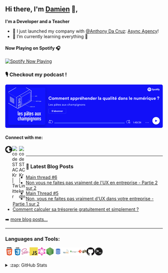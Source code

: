 <!--
**DamienDabernat/DamienDabernat** is a ✨ _special_ ✨ repository because its `README.md` (this file) appears on your GitHub profile.

Here are some ideas to get you started:

- 🔭 I’m currently working on ...
- 🌱 I’m currently learning ...
- 👯 I’m looking to collaborate with other content creators
- 🤔 I’m looking for help with ...
- 💬 Ask me about ...
- 📫 How to reach me: ...
- 😄 Pronouns: ...
- 🥅 2021 Goals: Contribute more to Open Source projects
- ⚡ Fun fact: ...


### Hi there, I'm [Damien][blog] 👋

[![Website](https://img.shields.io/website?label=codeSTACKr.com&style=for-the-badge&url=https%3A%2F%2Fcodestackr.com)](https://codestackr.com)
[![Twitter Follow](https://img.shields.io/twitter/follow/codeSTACKr?color=1DA1F2&logo=twitter&style=for-the-badge)](https://twitter.com/intent/follow?original_referer=https%3A%2F%2Fgithub.com%2FcodeSTACKr&screen_name=codeSTACKr)
-->

## Hi there, I'm [Damien][blog] 👋, 

**I'm a Developer and a Teacher**

- 🔭 I just launched my company with [@Anthony Da Cruz](https://github.com/Akhu): [Async Agency][website]!
- 🌱 I’m currently learning everything 🤣

#### Now Playing on Spotify 🎧  

[<img src="https://spotify-now-playing.damiendabernat.vercel.app/api/spotify-playing" alt="Spotify Now Playing" width="350" />](https://open.spotify.com/user/21ykycstj6qgq37hw7fdgz6sa)

### 🎙 Checkout my podcast ! 

[<img src="https://github.com/DamienDabernat/DamienDabernat/blob/main/podcast.png" alt="Our podcast" width="600" />](https://open.spotify.com/show/2XpdH2CGQV0eJnm12MzSED?si=x4F7Z8WgTfyaiyn5y-hamg)

#### Connect with me:
[<img align="left" alt="codeSTACKr.com" width="22px" src="https://raw.githubusercontent.com/iconic/open-iconic/master/svg/globe.svg" />][website]
[<img align="left" alt="codeSTACKr | Twitter" width="22px" src="https://cdn.jsdelivr.net/npm/simple-icons@v3/icons/twitter.svg" />][twitter]
[<img align="left" alt="codeSTACKr | LinkedIn" width="22px" src="https://cdn.jsdelivr.net/npm/simple-icons@v3/icons/linkedin.svg" />][linkedin]

<br />

---

### 📕 Latest Blog Posts

<!-- BLOG-POST-LIST:START -->
- [Main thread #6](https://blog.async-agency.com/main-thread-6/)
- [Non vous ne faites pas vraiment de l'UX en entreprise - Partie 2 sur 2](https://blog.async-agency.com/non-vous-ne-faites-pas-vraiment-de-lux-en-entreprise-partie-2-sur-2/)
- [Main Thread #5](https://blog.async-agency.com/main-thread-5/)
- [Non, vous ne faites pas vraiment d'UX dans votre entreprise - Partie 1 sur 2](https://blog.async-agency.com/non-vous-ne-faites-pas-vraiment-dux-dans-votre-entreprise/)
- [Comment calculer sa trésorerie gratuitement et simplement ?](https://blog.async-agency.com/un-outil-de-suivi-de-tresorerie-simple-et-gratuit/)
<!-- BLOG-POST-LIST:END -->

➡️ [more blog posts...](https://blog.async-agency.com)

---

### Languages and Tools:

[<img align="left" alt="HTML5" width="26px" src="https://raw.githubusercontent.com/github/explore/80688e429a7d4ef2fca1e82350fe8e3517d3494d/topics/html/html.png" />][website]
[<img align="left" alt="CSS3" width="26px" src="https://raw.githubusercontent.com/github/explore/80688e429a7d4ef2fca1e82350fe8e3517d3494d/topics/css/css.png" />][website]
[<img align="left" alt="Sass" width="26px" src="https://raw.githubusercontent.com/github/explore/80688e429a7d4ef2fca1e82350fe8e3517d3494d/topics/sass/sass.png" />][website]
[<img align="left" alt="JavaScript" width="26px" src="https://raw.githubusercontent.com/github/explore/80688e429a7d4ef2fca1e82350fe8e3517d3494d/topics/javascript/javascript.png" />][website]
[<img align="left" alt="GraphQL" width="26px" src="https://raw.githubusercontent.com/github/explore/80688e429a7d4ef2fca1e82350fe8e3517d3494d/topics/graphql/graphql.png" />][website]
[<img align="left" alt="Node.js" width="26px" src="https://raw.githubusercontent.com/github/explore/80688e429a7d4ef2fca1e82350fe8e3517d3494d/topics/nodejs/nodejs.png" />][website]
[<img align="left" alt="SQL" width="26px" src="https://raw.githubusercontent.com/github/explore/80688e429a7d4ef2fca1e82350fe8e3517d3494d/topics/sql/sql.png" />][website]
[<img align="left" alt="MySQL" width="26px" src="https://raw.githubusercontent.com/github/explore/80688e429a7d4ef2fca1e82350fe8e3517d3494d/topics/mysql/mysql.png" />][website]
[<img align="left" alt="MongoDB" width="26px" src="https://raw.githubusercontent.com/github/explore/80688e429a7d4ef2fca1e82350fe8e3517d3494d/topics/mongodb/mongodb.png" />][website]
[<img align="left" alt="Git" width="26px" src="https://raw.githubusercontent.com/github/explore/80688e429a7d4ef2fca1e82350fe8e3517d3494d/topics/git/git.png" />][website]
[<img align="left" alt="GitHub" width="26px" src="https://raw.githubusercontent.com/github/explore/78df643247d429f6cc873026c0622819ad797942/topics/github/github.png" />][website]
[<img align="left" alt="Terminal" width="26px" src="https://raw.githubusercontent.com/github/explore/80688e429a7d4ef2fca1e82350fe8e3517d3494d/topics/terminal/terminal.png" />][website]

<br /><br />


<details>
  <summary>:zap: GitHub Stats</summary>

  <img align="left" alt="DamienDabernat's GitHub Stats" src="https://github-readme-stats.codestackr.vercel.app/api?username=DamienDabernat&show_icons=true&hide_border=true" />

</details>


[website]: https://async-agency.com
[blog]: https://blog.async-agency.com
[twitter]: https://twitter.com/damien_dabernat
[linkedin]: https://www.linkedin.com/in/damien-dabernat/
